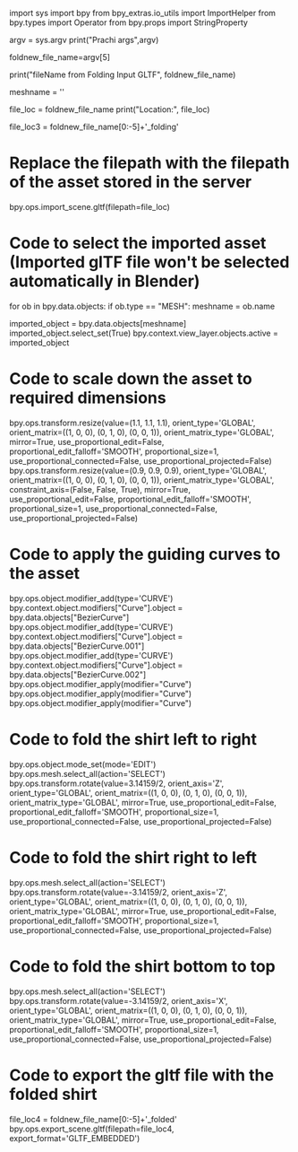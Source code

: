 import sys
import bpy
from bpy_extras.io_utils import ImportHelper
from bpy.types import Operator
from bpy.props import StringProperty

argv = sys.argv
print("Prachi args",argv)

foldnew_file_name=argv[5]

print("fileName from Folding Input GLTF", foldnew_file_name)

meshname = ''

file_loc = foldnew_file_name
print("Location:", file_loc)

file_loc3 = foldnew_file_name[0:-5]+'_folding'

# Replace the filepath with the filepath of the asset stored in the server
bpy.ops.import_scene.gltf(filepath=file_loc)

# Code to select the imported asset (Imported glTF file won't be selected automatically in Blender)
for ob in bpy.data.objects:
    if ob.type == "MESH":
        meshname = ob.name

imported_object = bpy.data.objects[meshname]
imported_object.select_set(True)
bpy.context.view_layer.objects.active = imported_object

# Code to scale down the asset to required dimensions
bpy.ops.transform.resize(value=(1.1, 1.1, 1.1), orient_type='GLOBAL', orient_matrix=((1, 0, 0), (0, 1, 0), (0, 0, 1)), orient_matrix_type='GLOBAL', mirror=True, use_proportional_edit=False, proportional_edit_falloff='SMOOTH', proportional_size=1, use_proportional_connected=False, use_proportional_projected=False)
bpy.ops.transform.resize(value=(0.9, 0.9, 0.9), orient_type='GLOBAL', orient_matrix=((1, 0, 0), (0, 1, 0), (0, 0, 1)), orient_matrix_type='GLOBAL', constraint_axis=(False, False, True), mirror=True, use_proportional_edit=False, proportional_edit_falloff='SMOOTH', proportional_size=1, use_proportional_connected=False, use_proportional_projected=False)

# Code to apply the guiding curves to the asset
bpy.ops.object.modifier_add(type='CURVE')
bpy.context.object.modifiers["Curve"].object = bpy.data.objects["BezierCurve"]
bpy.ops.object.modifier_add(type='CURVE')
bpy.context.object.modifiers["Curve"].object = bpy.data.objects["BezierCurve.001"]
bpy.ops.object.modifier_add(type='CURVE')
bpy.context.object.modifiers["Curve"].object = bpy.data.objects["BezierCurve.002"]
bpy.ops.object.modifier_apply(modifier="Curve")
bpy.ops.object.modifier_apply(modifier="Curve")
bpy.ops.object.modifier_apply(modifier="Curve")

# Code to fold the shirt left to right
bpy.ops.object.mode_set(mode='EDIT')
bpy.ops.mesh.select_all(action='SELECT')
bpy.ops.transform.rotate(value=3.14159/2, orient_axis='Z', orient_type='GLOBAL', orient_matrix=((1, 0, 0), (0, 1, 0), (0, 0, 1)), orient_matrix_type='GLOBAL', mirror=True, use_proportional_edit=False, proportional_edit_falloff='SMOOTH', proportional_size=1, use_proportional_connected=False, use_proportional_projected=False)

# Code to fold the shirt right to left
bpy.ops.mesh.select_all(action='SELECT')
bpy.ops.transform.rotate(value=-3.14159/2, orient_axis='Z', orient_type='GLOBAL', orient_matrix=((1, 0, 0), (0, 1, 0), (0, 0, 1)), orient_matrix_type='GLOBAL', mirror=True, use_proportional_edit=False, proportional_edit_falloff='SMOOTH', proportional_size=1, use_proportional_connected=False, use_proportional_projected=False)

# Code to fold the shirt bottom to top
bpy.ops.mesh.select_all(action='SELECT')
bpy.ops.transform.rotate(value=-3.14159/2, orient_axis='X', orient_type='GLOBAL', orient_matrix=((1, 0, 0), (0, 1, 0), (0, 0, 1)), orient_matrix_type='GLOBAL', mirror=True, use_proportional_edit=False, proportional_edit_falloff='SMOOTH', proportional_size=1, use_proportional_connected=False, use_proportional_projected=False)

# Code to export the gltf file with the folded shirt
file_loc4 = foldnew_file_name[0:-5]+'_folded'
bpy.ops.export_scene.gltf(filepath=file_loc4, export_format='GLTF_EMBEDDED')
